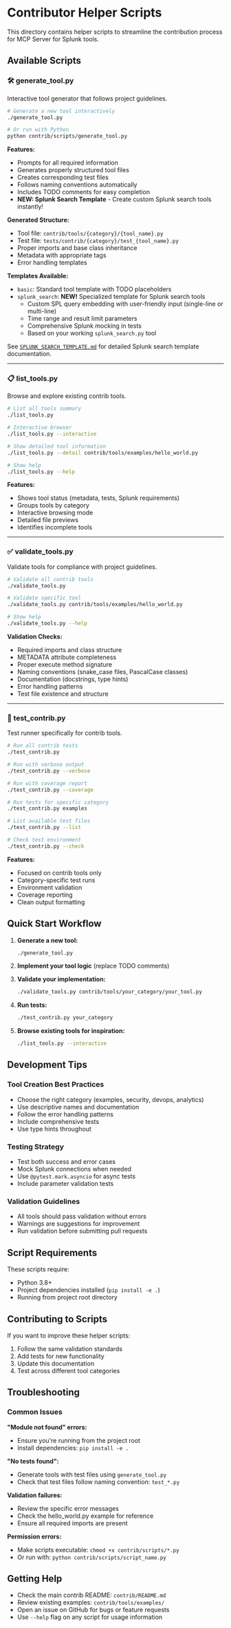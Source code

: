 # Contributor Helper Scripts

This directory contains helper scripts to streamline the contribution process for MCP Server for Splunk tools.

## Available Scripts

### 🛠️ generate_tool.py
Interactive tool generator that follows project guidelines.

```bash
# Generate a new tool interactively
./generate_tool.py

# Or run with Python
python contrib/scripts/generate_tool.py
```

**Features:**
- Prompts for all required information
- Generates properly structured tool files
- Creates corresponding test files
- Follows naming conventions automatically
- Includes TODO comments for easy completion
- **NEW: Splunk Search Template** - Create custom Splunk search tools instantly!

**Generated Structure:**
- Tool file: `contrib/tools/{category}/{tool_name}.py`
- Test file: `tests/contrib/{category}/test_{tool_name}.py`
- Proper imports and base class inheritance
- Metadata with appropriate tags
- Error handling templates

**Templates Available:**
- `basic`: Standard tool template with TODO placeholders
- `splunk_search`: **NEW!** Specialized template for Splunk search tools
  - Custom SPL query embedding with user-friendly input (single-line or multi-line)
  - Time range and result limit parameters
  - Comprehensive Splunk mocking in tests
  - Based on your working `splunk_search.py` tool

See [`SPLUNK_SEARCH_TEMPLATE.md`](SPLUNK_SEARCH_TEMPLATE.md) for detailed Splunk search template documentation.

---

### 📋 list_tools.py
Browse and explore existing contrib tools.

```bash
# List all tools summary
./list_tools.py

# Interactive browser
./list_tools.py --interactive

# Show detailed tool information
./list_tools.py --detail contrib/tools/examples/hello_world.py

# Show help
./list_tools.py --help
```

**Features:**
- Shows tool status (metadata, tests, Splunk requirements)
- Groups tools by category
- Interactive browsing mode
- Detailed file previews
- Identifies incomplete tools

---

### ✅ validate_tools.py
Validate tools for compliance with project guidelines.

```bash
# Validate all contrib tools
./validate_tools.py

# Validate specific tool
./validate_tools.py contrib/tools/examples/hello_world.py

# Show help
./validate_tools.py --help
```

**Validation Checks:**
- Required imports and class structure
- METADATA attribute completeness
- Proper execute method signature
- Naming conventions (snake_case files, PascalCase classes)
- Documentation (docstrings, type hints)
- Error handling patterns
- Test file existence and structure

---

### 🧪 test_contrib.py
Test runner specifically for contrib tools.

```bash
# Run all contrib tests
./test_contrib.py

# Run with verbose output
./test_contrib.py --verbose

# Run with coverage report
./test_contrib.py --coverage

# Run tests for specific category
./test_contrib.py examples

# List available test files
./test_contrib.py --list

# Check test environment
./test_contrib.py --check
```

**Features:**
- Focused on contrib tools only
- Category-specific test runs
- Environment validation
- Coverage reporting
- Clean output formatting

## Quick Start Workflow

1. **Generate a new tool:**
   ```bash
   ./generate_tool.py
   ```

2. **Implement your tool logic** (replace TODO comments)

3. **Validate your implementation:**
   ```bash
   ./validate_tools.py contrib/tools/your_category/your_tool.py
   ```

4. **Run tests:**
   ```bash
   ./test_contrib.py your_category
   ```

5. **Browse existing tools for inspiration:**
   ```bash
   ./list_tools.py --interactive
   ```

## Development Tips

### Tool Creation Best Practices
- Choose the right category (examples, security, devops, analytics)
- Use descriptive names and documentation
- Follow the error handling patterns
- Include comprehensive tests
- Use type hints throughout

### Testing Strategy
- Test both success and error cases
- Mock Splunk connections when needed
- Use `@pytest.mark.asyncio` for async tests
- Include parameter validation tests

### Validation Guidelines
- All tools should pass validation without errors
- Warnings are suggestions for improvement
- Run validation before submitting pull requests

## Script Requirements

These scripts require:
- Python 3.8+
- Project dependencies installed (`pip install -e .`)
- Running from project root directory

## Contributing to Scripts

If you want to improve these helper scripts:

1. Follow the same validation standards
2. Add tests for new functionality
3. Update this documentation
4. Test across different tool categories

## Troubleshooting

### Common Issues

**"Module not found" errors:**
- Ensure you're running from the project root
- Install dependencies: `pip install -e .`

**"No tests found":**
- Generate tools with test files using `generate_tool.py`
- Check that test files follow naming convention: `test_*.py`

**Validation failures:**
- Review the specific error messages
- Check the hello_world.py example for reference
- Ensure all required imports are present

**Permission errors:**
- Make scripts executable: `chmod +x contrib/scripts/*.py`
- Or run with: `python contrib/scripts/script_name.py`

## Getting Help

- Check the main contrib README: `contrib/README.md`
- Review existing examples: `contrib/tools/examples/`
- Open an issue on GitHub for bugs or feature requests
- Use `--help` flag on any script for usage information 